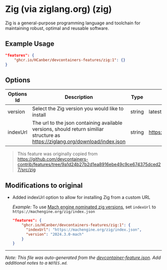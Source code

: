 
# Zig (via ziglang.org) (zig)

Zig is a general-purpose programming language and toolchain for maintaining robust, optimal and reusable software.

## Example Usage

```json
"features": {
    "ghcr.io/HCanber/devcontainers-features/zig:1": {}
}
```

## Options

| Options Id | Description | Type | Default Value |
|-----|-----|-----|-----|
| version | Select the Zig version you would like to install | string | latest |
| indexUrl | The url to the json containing available versions, should return similiar structure as https://ziglang.org/download/index.json | string | https://ziglang.org/download/index.json |

> This feature was originally copied from  https://github.com/devcontainers-contrib/features/tree/9a1d24b27b2d1ea8916ebe49c9ce674375dced27/src/zig

## Modifications to original
- Added indexUrl option to allow for installing Zig from a custom URL
  
  _Example:_
  To use [Mach engine nominated zig versions](https://machengine.org/about/nominated-zig/), set `indexUrl` to `https://machengine.org/zig/index.json`


  ```json
  "features": {
      "ghcr.io/HCanber/devcontainers-features/zig:1": {
        "indexUrl": "https://machengine.org/zig/index.json",
        "version": "2024.3.0-mach"
      }
  }
  ```

---

_Note: This file was auto-generated from the [devcontainer-feature.json](https://github.com/HCanber/devcontainers-features/blob/main/src/zig/devcontainer-feature.json).  Add additional notes to a `NOTES.md`._
